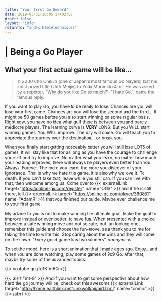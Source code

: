 ```yaml
---
title: "Your first Go Reward"
date: 2019-03-31T10:05:17+02:00
draft: false
layout: "info"
returnTo: "index.html#techniques"
---
```


# | Being a Go Player
## What your first actual game will be like...

> In 2000 Cho Chikun (one of Japan's most famous Go players) lost his most prized title (25th Meijin) to Yoda Morimoto 4-nil. He was asked by a reporter, "Why do you like Go so much?".  "I hate Go.", came the famous reply.

If you want to play Go, you have to be ready to lose. Chances are you will lose your first game. Chances are you will lose the second and the third... It might be 50 games before you also start winning on some regular basis. Right now, you have no idea what gulf there is between you and barely mediocre players. The learning curve is **VERY** LONG. But you WILL start winning games. You WILL improve. The day will come. Go will teach you to appreciate the journey over the destination... or break you.

When you finally start getting noticeably better you will still lose LOTS of games. It will stay like that for as long as you have the courage to challenge yourself and try to improve. No matter what you learn, no matter how much your reading improves, there will always be players even better than you. Always. Forever. The more you learn, the more you discover of your ignorance. That is why we hate this game. It is also why we love it. To death. If you can't take that, leave while you still can. If you can live with that, then welcome among us. Come over to {{< externalLink target="https://online-go.com/register" name="OGS" >}} and if he is still there, tell {{< externalLink target="https://online-go.com/player/360861" name="AdamR" >}} that you finished our guide. Maybe even challenge me to your first game.

My advice to you is not to make winning the ultimate goal. Make the goal to improve instead or even better, to have fun. When presented with a choice between a safe winning move and not so safe, but fun looking one, remember this guide and choose the fun-move, as a thank you to me for taking the time to write this. Stop caring about the wins and they will come on their own. "Every good game has two winners", *anonymous*.

To set the mood, here is a short animation that I made ages ago. Enjoy...and when you are done watching, play some games of 9x9 Go. After that, maybe try some of the advanced topics.

{{< youtube quqTe1KfmHQ >}}

{{< alert "mt-8" >}} 
And if you want to get some perspective about how hard the go journey will be, check out this awesome {{< externalLink target="http://home.earthlink.net/~inkwolf/aji/aji1.html" name="comic" >}}
{{< /alert >}} 	